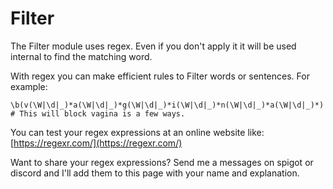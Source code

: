 # Filter

The Filter module uses regex. Even if you don't apply it it will be used internal to find the matching word.

With regex you can make efficient rules to Filter words or sentences. For example:

```text
\b(v(\W|\d|_)*a(\W|\d|_)*g(\W|\d|_)*i(\W|\d|_)*n(\W|\d|_)*a(\W|\d|_)*) # This will block vagina is a few ways.
```

You can test your regex expressions at an online website like: [https://regexr.com/](https://regexr.com/)

Want to share your regex expressions? Send me a messages on spigot or discord and I'll add them to this page with your name and explanation.


